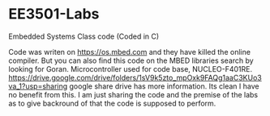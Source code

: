 # EE3501-Labs
Embedded Systems Class code (Coded in C)

Code was writen on https://os.mbed.com and they have killed the online compiler. But you can also find this code on the MBED libraries search by looking for Goran.
Microcontroller used for code base, NUCLEO-F401RE.
https://drive.google.com/drive/folders/1sV9k5zto_mpOxk9FAQg1aaC3KUo3va_1?usp=sharing
google share drive has more information. Its clean I have no benefit from this. I am just sharing the code and the premise of the labs as to give backround of that the code is supposed to perform.
